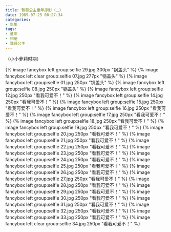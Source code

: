 ```yaml
---
title: 雅薇公主童年掠影（二）
date: 1989-07-25 00:27:34
categories:
- 影集
tags:
- 童年
- 相册
- 雅薇公主
---
```

（小小萝莉时期）
<!-- more -->
{% image fancybox left group:selfie 29.jpg 300px "锅盖头" %}
{% image fancybox left clear group:selfie 07.jpg 277px "锅盖头" %}
{% image fancybox left group:selfie 01.jpg 250px "锅盖头" %}
{% image fancybox left group:selfie 08.jpg 250px "锅盖头" %}
{% image fancybox left group:selfie 12.jpg 250px "看我可爱不！" %}
{% image fancybox left group:selfie 14.jpg 250px "看我可爱不！" %}
{% image fancybox left group:selfie 15.jpg 250px "看我可爱不！" %}
{% image fancybox left group:selfie 16.jpg 250px "看我可爱不！" %}
{% image fancybox left group:selfie 17.jpg 250px "看我可爱不！" %}
{% image fancybox left group:selfie 18.jpg 250px "看我可爱不！" %}
{% image fancybox left group:selfie 19.jpg 250px "看我可爱不！" %}
{% image fancybox left group:selfie 20.jpg 250px "看我可爱不！" %}
{% image fancybox left group:selfie 21.jpg 250px "看我可爱不！" %}
{% image fancybox left group:selfie 22.jpg 250px "看我可爱不！" %}
{% image fancybox left group:selfie 23.jpg 250px "看我可爱不！" %}
{% image fancybox left group:selfie 24.jpg 250px "看我可爱不！" %}
{% image fancybox left group:selfie 25.jpg 250px "看我可爱不！" %}
{% image fancybox left group:selfie 26.jpg 250px "看我可爱不！" %}
{% image fancybox left group:selfie 27.jpg 250px "看我可爱不！" %}
{% image fancybox left group:selfie 28.jpg 250px "看我可爱不！" %}
{% image fancybox left group:selfie 29.jpg 250px "看我可爱不！" %}
{% image fancybox left group:selfie 30.jpg 250px "看我可爱不！" %}
{% image fancybox left group:selfie 31.jpg 250px "看我可爱不！" %}
{% image fancybox left group:selfie 32.jpg 250px "看我可爱不！" %}
{% image fancybox left group:selfie 33.jpg 250px "看我可爱不！" %}
{% image fancybox left clear group:selfie 34.jpg 250px "看我可爱不！" %}
